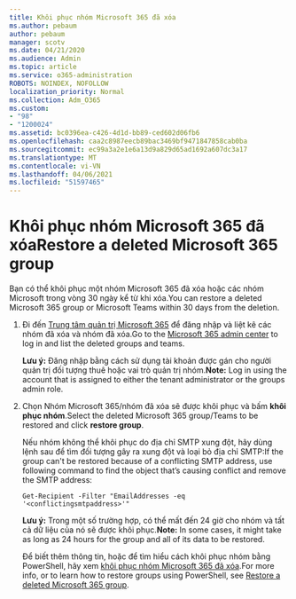 ```yaml
---
title: Khôi phục nhóm Microsoft 365 đã xóa
ms.author: pebaum
author: pebaum
manager: scotv
ms.date: 04/21/2020
ms.audience: Admin
ms.topic: article
ms.service: o365-administration
ROBOTS: NOINDEX, NOFOLLOW
localization_priority: Normal
ms.collection: Adm_O365
ms.custom:
- "98"
- "1200024"
ms.assetid: bc0396ea-c426-4d1d-bb89-ced602d06fb6
ms.openlocfilehash: caa2c8987eecb89bac3469bf9471847858cab0ba
ms.sourcegitcommit: ec99a3a2e1e6a13d9a829d65ad1692a607dc3a17
ms.translationtype: MT
ms.contentlocale: vi-VN
ms.lasthandoff: 04/06/2021
ms.locfileid: "51597465"
---
```

# <a name="restore-a-deleted-microsoft-365-group"></a><span data-ttu-id="15507-102">Khôi phục nhóm Microsoft 365 đã xóa</span><span class="sxs-lookup"><span data-stu-id="15507-102">Restore a deleted Microsoft 365 group</span></span>

<span data-ttu-id="15507-103">Bạn có thể khôi phục một nhóm Microsoft 365 đã xóa hoặc các nhóm Microsoft trong vòng 30 ngày kể từ khi xóa.</span><span class="sxs-lookup"><span data-stu-id="15507-103">You can restore a deleted Microsoft 365 group or Microsoft Teams within 30 days from the deletion.</span></span>

1. <span data-ttu-id="15507-104">Đi đến [Trung tâm quản trị Microsoft 365](https://aka.ms/RestoreDeletedGroup) để đăng nhập và liệt kê các nhóm đã xóa và nhóm đã xóa.</span><span class="sxs-lookup"><span data-stu-id="15507-104">Go to the [Microsoft 365 admin center](https://aka.ms/RestoreDeletedGroup) to log in and list the deleted groups and teams.</span></span>

    <span data-ttu-id="15507-105">**Lưu ý:** Đăng nhập bằng cách sử dụng tài khoản được gán cho người quản trị đối tượng thuê hoặc vai trò quản trị nhóm.</span><span class="sxs-lookup"><span data-stu-id="15507-105">**Note:** Log in using the account that is assigned to either the tenant administrator or the groups admin role.</span></span>

1. <span data-ttu-id="15507-106">Chọn Nhóm Microsoft 365/nhóm đã xóa sẽ được khôi phục và bấm **khôi phục nhóm**.</span><span class="sxs-lookup"><span data-stu-id="15507-106">Select the deleted Microsoft 365 group/Teams to be restored and click **restore group**.</span></span>

    <span data-ttu-id="15507-107">Nếu nhóm không thể khôi phục do địa chỉ SMTP xung đột, hãy dùng lệnh sau để tìm đối tượng gây ra xung đột và loại bỏ địa chỉ SMTP:</span><span class="sxs-lookup"><span data-stu-id="15507-107">If the group can't be restored because of a conflicting SMTP address, use following command to find the object that’s causing conflict and remove the SMTP address:</span></span>

    `Get-Recipient -Filter "EmailAddresses -eq '<conflictingsmtpaddress>'"`

    <span data-ttu-id="15507-108">**Lưu ý:** Trong một số trường hợp, có thể mất đến 24 giờ cho nhóm và tất cả dữ liệu của nó sẽ được khôi phục.</span><span class="sxs-lookup"><span data-stu-id="15507-108">**Note:** In some cases, it might take as long as 24 hours for the group and all of its data to be restored.</span></span>

    <span data-ttu-id="15507-109">Để biết thêm thông tin, hoặc để tìm hiểu cách khôi phục nhóm bằng PowerShell, hãy xem [khôi phục nhóm Microsoft 365 đã xóa](https://go.microsoft.com/fwlink/?linkid=867802).</span><span class="sxs-lookup"><span data-stu-id="15507-109">For more info, or to learn how to restore groups using PowerShell, see [Restore a deleted Microsoft 365 group](https://go.microsoft.com/fwlink/?linkid=867802).</span></span>
